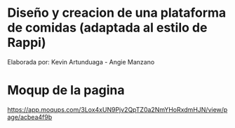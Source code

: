 # Diseño y creacion de una plataforma de comidas (adaptada al estilo de Rappi)

Elaborada por: Kevin Artunduaga - Angie Manzano

# Moqup de la pagina
https://app.moqups.com/3Lox4xUN9Pjv2QpTZ0a2NmYHoRxdmHJN/view/page/acbea4f9b
